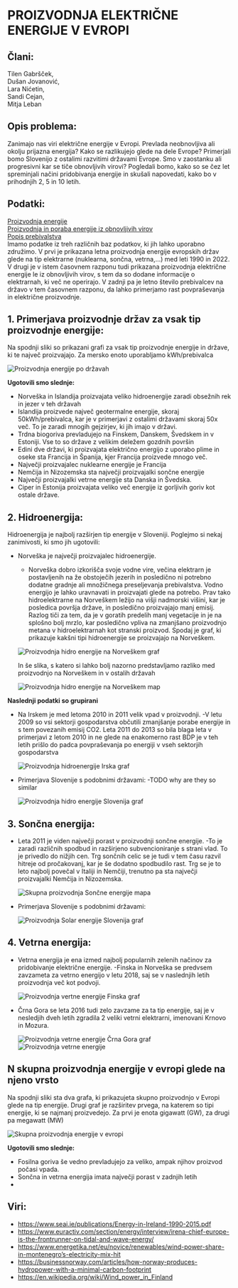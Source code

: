 # PROIZVODNJA ELEKTRIČNE ENERGIJE V EVROPI

## Člani:

Tilen Gabršček,\
Dušan Jovanović,\
Lara Nićetin,\
Sandi Cejan,\
Mitja Leban

## Opis problema:

Zanimajo nas viri električne energije v Evropi. Prevlada neobnovljiva ali okolju prijazna energija? Kako se razlikujejo glede na dele Evrope? Primerjali bomo Slovenijo z ostalimi razvitimi državami Evrope. Smo v zaostanku ali progresivni kar se tiče obnovljivih virovi? Pogledali bomo, kako so se čez let spreminjali načini pridobivanja energije in skušali napovedati, kako bo v prihodnjih 2, 5 in 10 letih.

## Podatki:

[Proizvodnja energije](http://data.europa.eu/88u/dataset/ugtgoorp38fnchqlmxbidw)\
[Proizvodnja in poraba energije iz obnovljivih virov](http://data.europa.eu/88u/dataset/unwaxkopoivbkxhnsa8h7a)\
[Popis prebivalstva](http://data.europa.eu/88u/dataset/wjwcoscim2vainua6qufq)\
Imamo podatke iz treh različnih baz podatkov, ki jih lahko uporabno združimo. V prvi je prikazana letna proizvodnja energije evropskih držav glede na tip elektrarne (nuklearna, sončna, vetrna,...) med leti 1990 in 2022. V drugi je v istem časovnem razponu tudi prikazana proizvodnja električne energije le iz obnovljivih virov, s tem da so dodane informacije o elektrarnah, ki več ne operirajo. V zadnji pa je letno število prebivalcev na državo v tem časovnem razponu, da lahko primerjamo rast povpraševanja in električne proizvodnje.

## 1. Primerjava proizvodnje držav za vsak tip proizvodnje energije:

Na spodnji sliki so prikazani grafi za vsak tip proizvodnje energije in države, ki te največ proizvajajo. Za mersko enoto uporabljamo kWh/prebivalca

![Proizvodnja energije po državah](/img/vsiTipiEnergijPoDrzavah.png)

**Ugotovili smo slednje:**
- Norveška in Islandija proizvajata veliko hidroenergije zaradi obsežnih rek in jezer v teh državah
- Islandija proizvede največ geotermalne energije, skoraj 50kWh/prebivalca, kar je v primerjavi z ostalimi državami skoraj 50x več. To je zaradi mnogih gejzirjev, ki jih imajo v državi.
- Trdna biogoriva prevladujejo na Finskem, Danskem, Švedskem in v Estoniji. Vse to so države z velikim deležem gozdnih površin
- Edini dve državi, ki proizvajata električno energijo z uporabo plime in oseke sta Francija in Španija, kjer Francija proizvede mnogo več.
- Največji proizvajalec nuklearne energije je Francija
- Nemčija in Nizozemska sta največji proizvajalki sončne energije
- Največji proizvajalki vetrne energije sta Danska in Švedska.
- Ciper in Estonija proizvajata veliko več energije iz gorljivih goriv kot ostale države.

## 2. Hidroenergija:
Hidroenergija je najbolj razširjen tip energije v Sloveniji. Poglejmo si nekaj zanimivosti, ki smo jih ugotovili:

- Norveška je največji proizvajalec hidroenergije.
    - Norveška dobro izkorišča svoje vodne vire, večina elektrarn je postavljenih na že obstoječih jezerih in posledično ni potrebno dodatne gradnje ali množičnega preseljevanja prebivalstva. Vodno energijo je lahko uravnavati in proizvajati glede na potrebo. Prav tako hidroelektrarne na Norveškem ležijo na višji nadmorski višini, kar je posledica površja države, in posledično proizvajajo manj emisij. Razlog tiči za tem, da je v goratih predelih manj vegetacije in je na splošno bolj mrzlo, kar posledično vpliva na zmanjšano proizvodnjo metana v hidroelektrarnah kot stranski proizvod.
    Spodaj je graf, ki prikazuje kakšni tipi hidroenergije se proizvajajo na Norveškem.

    ![Proizvodnja hidro energije na Norveškem graf](/img/norwayHydroGraf.png)

    In še slika, s katero si lahko bolj nazorno predstavljamo razliko med proizvodnjo na Norveškem in v ostalih državah

    ![Proizvodnja hidro energije na Norveškem map](/img/MapaHydro.png)

**Naslednji podatki so grupirani**

- Na Irskem je med letoma 2010 in 2011 velik vpad v proizvodnji.
    -V letu 2009 so vsi sektorji gospodarstva občutili zmanjšanje porabe energije in s tem povezanih emisij CO2. Leta 2011 do 2013 so bila blaga leta v primerjavi z letom 2010 in ne glede na enakomerno rast BDP je v teh letih prišlo do padca povpraševanja po energiji v vseh sektorjih gospodarstva

    ![Proizvodnja hidroenergije Irska graf](/img/WonkIrelandHydro.png)

- Primerjava Slovenije s podobnimi državami:
    -TODO why are they so similar

    ![Proizvodnja hidro energije Slovenija graf](/img/HydroSloveniaGraf.png)


## 3. Sončna energija:
- Leta 2011 je viden največji porast v proizvodnji sončne energije. 
    -To je zaradi različnih spodbud in razširjeno subvencioniranje s strani vlad. To je privedlo do nižjih cen. Trg sončnih celic se je tudi v tem času razvil hitreje od pročakovanj, kar je še dodatno spodbudilo rast. Trg se je to leto najbolj povečal v Italiji in Nemčiji, trenutno pa sta največji proizvajalki Nemčija in Nizozemska.

    ![Skupna proizvodnja Sončne energije mapa](/img/SolarEnergyEuropeMap.png)

- Primerjava Slovenije s podobnimi državami:

    ![Proizvodnja Solar energije Slovenija graf](/img/SloveniaSolarGraf.png)
    
## 4. Vetrna energija:
- Vetrna energija je ena izmed najbolj popularnih zelenih načinov za pridobivanje električne energije.
    -Finska in Norveška se predvsem zavzameta za vetrno energijo v letu 2018, saj se v naslednjih letih proizvodnja več kot podvoji.

    ![Proizvodnja vertne energije Finska graf](/img/WindFinland.png)

- Črna Gora se leta 2016 tudi zelo zavzame za ta tip energije, saj je v nesledjih dveh letih zgradila 2 veliki vetrni elektrarni, imenovani Krnovo in Mozura.

    ![Proizvodnja vetrne energije Črna Gora graf](/img/WindMontenegro.png)
    ![Proizvodnja vetrne energije](/img/Wind.jpg)

## N skupna proizvodnja energije v evropi glede na njeno vrsto 

Na spodnji sliki sta dva grafa, ki prikazujeta skupno proizvodnjo v Evropi glede na tip energije. Drugi graf je razširitev prvega, na katerem so tipi energije, ki se najmanj proizvedejo. Za prvi je enota gigawatt (GW), za drugi pa megawatt (MW)

![Skupna proizvodnja energije v evropi](/img/imgSkupno.png)

**Ugotovili smo slednje:**

- Fosilna goriva še vedno prevladujejo za veliko, ampak njihov proizvod počasi vpada.
- Sončna in vetrna energija imata največji porast v zadnjih letih
- 

## Viri:
- https://www.seai.ie/publications/Energy-in-Ireland-1990-2015.pdf
- https://www.euractiv.com/section/energy/interview/irena-chief-europe-is-the-frontrunner-on-tidal-and-wave-energy/
- https://www.energetika.net/eu/novice/renewables/wind-power-share-in-montenegro’s-electricity-mix-hit
- https://businessnorway.com/articles/how-norway-produces-hydropower-with-a-minimal-carbon-footprint
- https://en.wikipedia.org/wiki/Wind_power_in_Finland
